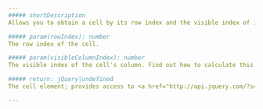 ```yaml
---
##### shortDescription
Allows you to obtain a cell by its row index and the visible index of its column.

##### param(rowIndex): number
The row index of the cell.

##### param(visibleColumnIndex): number
The visible index of the cell's column. Find out how to calculate this index in the <a href="/Documentation/16_1/Guide/UI_Widgets/Data_Grid/Visual_Elements/#Grid_Columns/Calculating_the_Column_Index">Calculating the Column Index</a> topic.

##### return: jQuery|undefined
The cell element; provides access to <a href="http://api.jquery.com/?s=element">element-related jQuery operations</a>.

---
```

